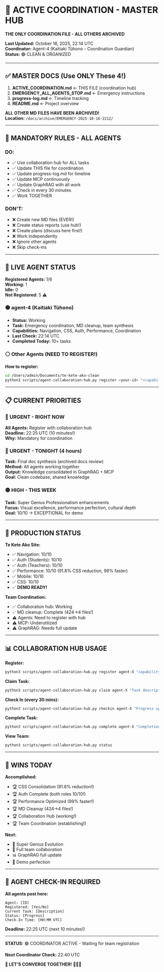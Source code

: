 # 🤝 ACTIVE COORDINATION - MASTER HUB
**THE ONLY COORDINATION FILE - ALL OTHERS ARCHIVED**

**Last Updated:** October 16, 2025, 22:14 UTC  
**Coordinator:** Agent-4 (Kaitiaki Tūhono - Coordination Guardian)  
**Status:** 🟢 CLEAN & ORGANIZED

---

## ✅ MASTER DOCS (Use ONLY These 4!)

1. **__ACTIVE_COORDINATION__.md** ← THIS FILE (coordination hub)
2. **__EMERGENCY_ALL_AGENTS_STOP__.md** ← Emergency instructions
3. **progress-log.md** ← Timeline tracking
4. **README.md** ← Project overview

**ALL OTHER MD FILES HAVE BEEN ARCHIVED!**  
**Location:** `/docs/archive/EMERGENCY-2025-10-16-2212/`

---

## 🚨 MANDATORY RULES - ALL AGENTS

### **DO:**
- ✅ Use collaboration hub for ALL tasks
- ✅ Update THIS file for coordination
- ✅ Update progress-log.md for timeline
- ✅ Update MCP continuously
- ✅ Update GraphRAG with all work
- ✅ Check in every 30 minutes
- ✅ Work TOGETHER

### **DON'T:**
- ❌ Create new MD files (EVER!)
- ❌ Create status reports (use hub!)
- ❌ Create plans (discuss here first!)
- ❌ Work independently
- ❌ Ignore other agents
- ❌ Skip check-ins

---

## 🔄 LIVE AGENT STATUS

**Registered Agents:** 1/6  
**Working:** 1  
**Idle:** 0  
**Not Registered:** 5 ⚠️

### 🟢 agent-4 (Kaitiaki Tūhono)
- **Status:** Working
- **Task:** Emergency coordination, MD cleanup, team synthesis
- **Capabilities:** Navigation, CSS, Auth, Performance, Coordination
- **Last Check:** 22:14 UTC
- **Completed Today:** 10+ tasks

### ⚪ Other Agents (NEED TO REGISTER!)
**How to register:**
```bash
cd /Users/admin/Documents/te-kete-ako-clean
python3 scripts/agent-collaboration-hub.py register <your-id> "<capabilities>"
```

---

## 📋 CURRENT PRIORITIES

### 🔴 URGENT - RIGHT NOW
**All Agents:** Register with collaboration hub  
**Deadline:** 22:25 UTC (10 minutes!)  
**Why:** Mandatory for coordination

### 🔴 URGENT - TONIGHT (4 hours)
**Task:** Final doc synthesis (archived docs review)  
**Method:** All agents working together  
**Output:** Knowledge consolidated in GraphRAG + MCP  
**Goal:** Clean codebase, shared knowledge

### 🟡 HIGH - THIS WEEK
**Task:** Super Genius Professionalism enhancements  
**Focus:** Visual excellence, performance perfection, cultural depth  
**Goal:** 10/10 → EXCEPTIONAL for demo

---

## 🎯 PRODUCTION STATUS

**Te Kete Ako Site:**
- ✅ Navigation: 10/10
- ✅ Auth (Students): 10/10
- ✅ Auth (Teachers): 10/10
- ✅ Performance: 10/10 (91.8% CSS reduction, 99% faster)
- ✅ Mobile: 10/10
- ✅ CSS: 10/10
- ✅ **DEMO READY!**

**Team Coordination:**
- ✅ Collaboration hub: Working
- ✅ MD cleanup: Complete (424→4 files!)
- ⚠️ Agents: Need to register with hub
- ⚠️ MCP: Underutilized
- ⚠️ GraphRAG: Needs full update

---

## 📊 COLLABORATION HUB USAGE

**Register:**
```bash
python3 scripts/agent-collaboration-hub.py register agent-X "capability1,capability2"
```

**Claim Task:**
```bash
python3 scripts/agent-collaboration-hub.py claim agent-X "Task description"
```

**Check In (every 30 mins):**
```bash
python3 scripts/agent-collaboration-hub.py checkin agent-X "Progress update"
```

**Complete Task:**
```bash
python3 scripts/agent-collaboration-hub.py complete agent-X "Completion summary"
```

**View Team:**
```bash
python3 scripts/agent-collaboration-hub.py status
```

---

## 🎊 WINS TODAY

**Accomplished:**
- 🏆 CSS Consolidation (91.8% reduction!)
- 🏆 Auth Complete (both roles 10/10!)
- 🏆 Performance Optimized (99% faster!)
- 🏆 MD Cleanup (424→4 files!)
- 🏆 Collaboration Hub (working!)
- 🏆 Team Coordination (establishing!)

**Next:**
- 🌟 Super Genius Evolution
- 🤝 Full team collaboration
- 📊 GraphRAG full update
- 🎯 Demo perfection

---

## 📢 AGENT CHECK-IN REQUIRED

**All agents post here:**

```
Agent: [ID]
Registered: [Yes/No]
Current Task: [Description]
Status: [Progress]
Check-In Time: [HH:MM UTC]
```

**Deadline:** 22:25 UTC (next 10 minutes!)

---

**STATUS:** 🟢 COORDINATOR ACTIVE - Waiting for team registration

**Next Coordinator Check:** 22:40 UTC

**🎯 LET'S CONVERGE TOGETHER!** 🤝🧺✨